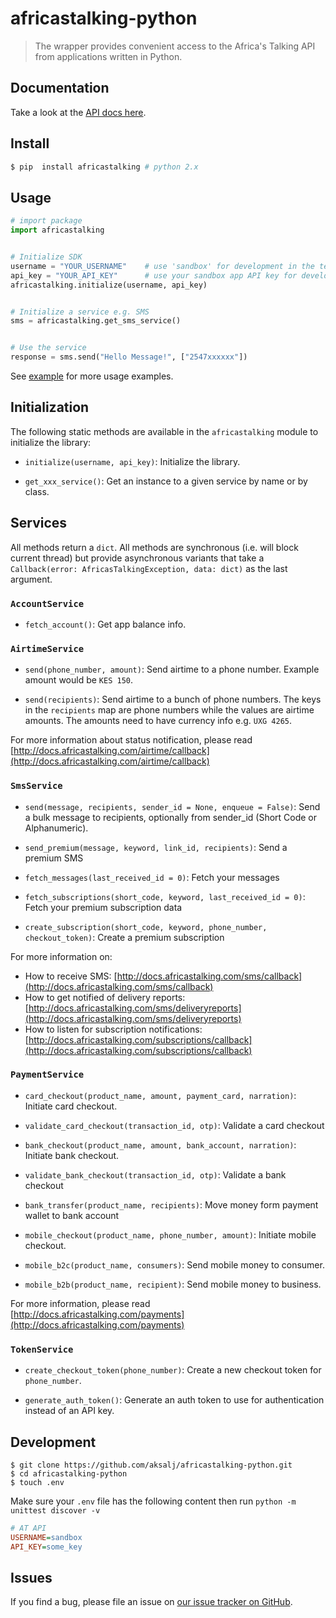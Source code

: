 # africastalking-python

> The wrapper provides convenient access to the Africa's Talking API from applications written in Python.


## Documentation
Take a look at the [API docs here](http://docs.africastalking.com).

## Install

```bash
$ pip  install africastalking # python 2.x
```


## Usage

```python
# import package
import africastalking


# Initialize SDK
username = "YOUR_USERNAME"    # use 'sandbox' for development in the test environment
api_key = "YOUR_API_KEY"      # use your sandbox app API key for development in the test environment
africastalking.initialize(username, api_key)


# Initialize a service e.g. SMS
sms = africastalking.get_sms_service()


# Use the service
response = sms.send("Hello Message!", ["2547xxxxxx"])
```

See [example](example/) for more usage examples.


## Initialization

The following static methods are available in the `africastalking` module to initialize the library:

- `initialize(username, api_key)`: Initialize the library.

- `get_xxx_service()`: Get an instance to a given service by name or by class.

## Services

All methods return a `dict`. All methods are synchronous (i.e. will block current thread) but provide asynchronous variants that take a `Callback(error: AfricasTalkingException, data: dict)` as the last argument.

### `AccountService`

- `fetch_account()`: Get app balance info.

### `AirtimeService`

- `send(phone_number, amount)`: Send airtime to a phone number. Example amount would be `KES 150`.

- `send(recipients)`: Send airtime to a bunch of phone numbers. The keys in the `recipients` map are phone numbers while the values are airtime amounts. The amounts need to have currency info e.g. `UXG 4265`.

For more information about status notification, please read [http://docs.africastalking.com/airtime/callback](http://docs.africastalking.com/airtime/callback)


### `SmsService`

- `send(message, recipients, sender_id = None, enqueue = False)`: Send a bulk message to recipients, optionally from sender_id (Short Code or Alphanumeric).

- `send_premium(message, keyword, link_id, recipients)`: Send a premium SMS

- `fetch_messages(last_received_id = 0)`: Fetch your messages

- `fetch_subscriptions(short_code, keyword, last_received_id = 0)`: Fetch your premium subscription data

- `create_subscription(short_code, keyword, phone_number, checkout_token)`: Create a premium subscription

For more information on: 

- How to receive SMS: [http://docs.africastalking.com/sms/callback](http://docs.africastalking.com/sms/callback)
- How to get notified of delivery reports: [http://docs.africastalking.com/sms/deliveryreports](http://docs.africastalking.com/sms/deliveryreports)
- How to listen for subscription notifications: [http://docs.africastalking.com/subscriptions/callback](http://docs.africastalking.com/subscriptions/callback)

### `PaymentService`

- `card_checkout(product_name, amount, payment_card, narration)`: Initiate card checkout.

- `validate_card_checkout(transaction_id, otp)`: Validate a card checkout

- `bank_checkout(product_name, amount, bank_account, narration)`: Initiate bank checkout.

- `validate_bank_checkout(transaction_id, otp)`: Validate a bank checkout

- `bank_transfer(product_name, recipients)`: Move money form payment wallet to bank account

- `mobile_checkout(product_name, phone_number, amount)`: Initiate mobile checkout.

- `mobile_b2c(product_name, consumers)`: Send mobile money to consumer. 

- `mobile_b2b(product_name, recipient)`: Send mobile money to business.


For more information, please read [http://docs.africastalking.com/payments](http://docs.africastalking.com/payments)


### `TokenService`

- `create_checkout_token(phone_number)`: Create a new checkout token for `phone_number`.

- `generate_auth_token()`: Generate an auth token to use for authentication instead of an API key.



## Development
```shell
$ git clone https://github.com/aksalj/africastalking-python.git
$ cd africastalking-python
$ touch .env
```

Make sure your `.env` file has the following content then run `python -m unittest discover -v`

```ini
# AT API
USERNAME=sandbox
API_KEY=some_key
```

## Issues

If you find a bug, please file an issue on [our issue tracker on GitHub](https://github.com/AfricasTalkingLtd/africastalking-python/issues).